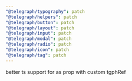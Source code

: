 ```yaml
---
"@telegraph/typography": patch
"@telegraph/helpers": patch
"@telegraph/button": patch
"@telegraph/layout": patch
"@telegraph/input": patch
"@telegraph/modal": patch
"@telegraph/radio": patch
"@telegraph/icon": patch
"@telegraph/tag": patch
---
```


better ts support for as prop with custom tgphRef
